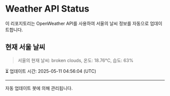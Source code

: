 
# Weather API Status

이 리포지토리는 OpenWeather API를 사용하여 서울의 날씨 정보를 자동으로 업데이트합니다.

## 현재 서울 날씨
> 서울의 현재 날씨: broken clouds, 온도: 18.76°C, 습도: 63%

⏳ 업데이트 시간: 2025-05-11 04:56:04 (UTC)

---
자동 업데이트 봇에 의해 관리됩니다.

